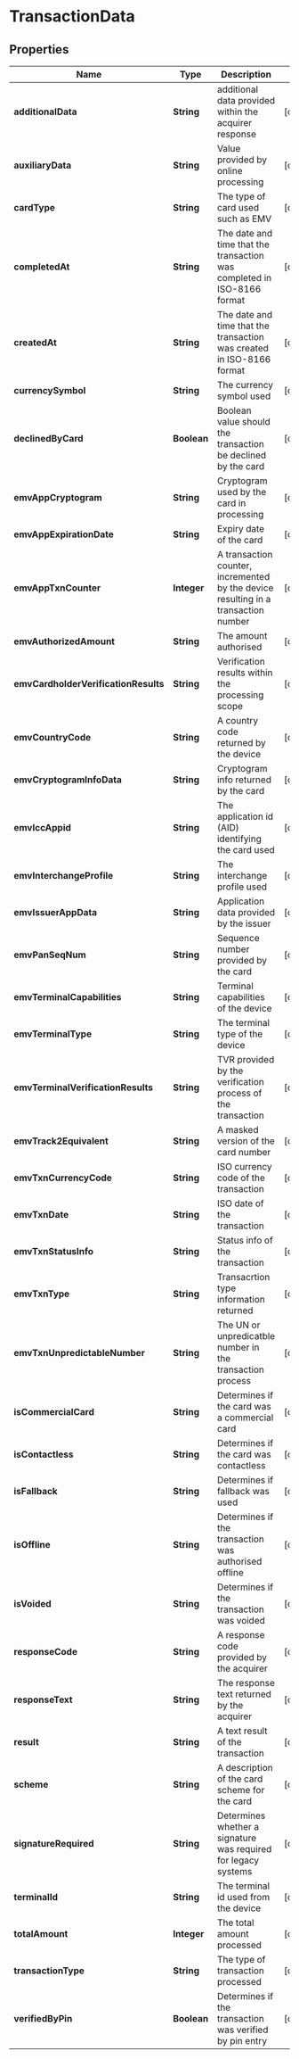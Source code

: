
# TransactionData

## Properties
Name | Type | Description | Notes
------------ | ------------- | ------------- | -------------
**additionalData** | **String** | additional data provided within the acquirer response |  [optional]
**auxiliaryData** | **String** | Value provided by online processing |  [optional]
**cardType** | **String** | The type of card used such as EMV |  [optional]
**completedAt** | **String** | The date and time that the transaction was completed in ISO-8166 format |  [optional]
**createdAt** | **String** | The date and time that the transaction was created in ISO-8166 format |  [optional]
**currencySymbol** | **String** | The currency symbol used |  [optional]
**declinedByCard** | **Boolean** | Boolean value should the transaction be declined by the card |  [optional]
**emvAppCryptogram** | **String** | Cryptogram used by the card in processing |  [optional]
**emvAppExpirationDate** | **String** | Expiry date of the card |  [optional]
**emvAppTxnCounter** | **Integer** | A transaction counter, incremented by the device resulting in a transaction number |  [optional]
**emvAuthorizedAmount** | **String** | The amount authorised |  [optional]
**emvCardholderVerificationResults** | **String** | Verification results within the processing scope |  [optional]
**emvCountryCode** | **String** | A country code returned by the device |  [optional]
**emvCryptogramInfoData** | **String** | Cryptogram info returned by the card |  [optional]
**emvIccAppid** | **String** | The application id (AID) identifying the card used |  [optional]
**emvInterchangeProfile** | **String** | The interchange profile used |  [optional]
**emvIssuerAppData** | **String** | Application data provided by the issuer |  [optional]
**emvPanSeqNum** | **String** | Sequence number provided by the card |  [optional]
**emvTerminalCapabilities** | **String** | Terminal capabilities of the device |  [optional]
**emvTerminalType** | **String** | The terminal type of the device |  [optional]
**emvTerminalVerificationResults** | **String** | TVR provided by the verification process of the transaction |  [optional]
**emvTrack2Equivalent** | **String** | A masked version of the card number |  [optional]
**emvTxnCurrencyCode** | **String** | ISO currency code of the transaction |  [optional]
**emvTxnDate** | **String** | ISO date of the transaction |  [optional]
**emvTxnStatusInfo** | **String** | Status info of the transaction |  [optional]
**emvTxnType** | **String** | Transacrtion type information returned |  [optional]
**emvTxnUnpredictableNumber** | **String** | The UN or unpredicatble number in the transaction process |  [optional]
**isCommercialCard** | **String** | Determines if the card was a commercial card |  [optional]
**isContactless** | **String** | Determines if the card was contactless |  [optional]
**isFallback** | **String** | Determines if fallback was used |  [optional]
**isOffline** | **String** | Determines if the transaction was authorised offline |  [optional]
**isVoided** | **String** | Determines if the transaction was voided |  [optional]
**responseCode** | **String** | A response code provided by the acquirer |  [optional]
**responseText** | **String** | The response text returned by the acquirer |  [optional]
**result** | **String** | A text result of the transaction |  [optional]
**scheme** | **String** | A description of the card scheme for the card |  [optional]
**signatureRequired** | **String** | Determines whether a signature was required for legacy systems |  [optional]
**terminalId** | **String** | The terminal id used from the device |  [optional]
**totalAmount** | **Integer** | The total amount processed |  [optional]
**transactionType** | **String** | The type of transaction processed |  [optional]
**verifiedByPin** | **Boolean** | Determines if the transaction was verified by pin entry |  [optional]



